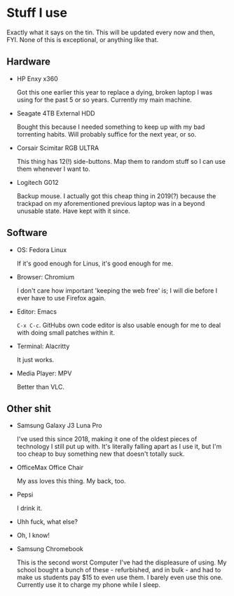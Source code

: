 # Stuff I use
Exactly what it says on the tin. This will be updated every now and then, FYI. None of this is exceptional, or anything like that. 

## Hardware
- HP Enxy x360

    Got this one earlier this year to replace a dying, broken laptop I was using for the past 5 or so years. Currently my main machine.

- Seagate 4TB External HDD

    Bought this because I needed something to keep up with my bad torrenting habits. Will probably suffice for the next year, or so.

- Corsair Scimitar RGB ULTRA
   
   This thing has 12(!) side-buttons. Map them to random stuff so I can use them whenever I want to. 

- Logitech G012

    Backup mouse. I actually got this cheap thing in 2019(?) because the trackpad on my aforementioned previous laptop was in a beyond unusable state. Have kept with it since.

## Software
- OS: Fedora Linux 

    If it's good enough for Linus, it's good enough for me.

- Browser: Chromium
    
    I don't care how important 'keeping the web free' is; I will die before I ever have to use Firefox again. 

- Editor: Emacs

    `C-x C-c`. GitHubs own code editor is also usable enough for me to deal with doing small patches within it. 
 
- Terminal: Alacritty

    It just works.

- Media Player: MPV

    Better than VLC.
    
## Other shit
- Samsung Galaxy J3 Luna Pro

    I've used this since 2018, making it one of the oldest pieces of technology I still put up with. It's literally falling apart as I use it, but I'm too cheap to buy something new that doesn't totally suck.

- OfficeMax Office Chair

    My ass loves this thing. My back, too.

- Pepsi

    I drink it.

- Uhh fuck, what else?
- Oh, I know!
- Samsung Chromebook

    This is the second worst Computer I've had the displeasure of using. My school bought a bunch of these - refurbished, and in bulk - and had to make us students pay $15 to even use them. I barely even use this one. Currently use it to charge my phone while I sleep.
